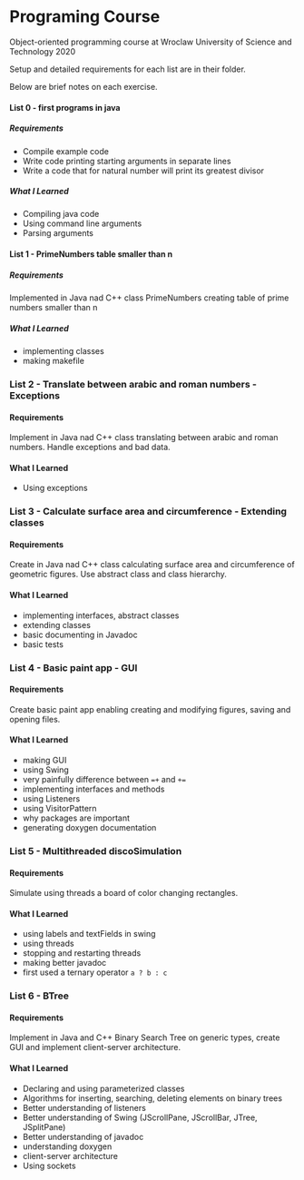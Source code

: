 # Programing Course
Object-oriented programming course at Wroclaw University of Science and Technology
2020

Setup and detailed requirements for each list are in their folder.

Below are brief notes on each exercise.

#### List 0 - first programs in java
##### Requirements
* Compile example code
* Write code printing starting arguments in separate lines
* Write a code that for natural number will print its greatest divisor
##### What I Learned
* Compiling java code
* Using command line arguments
* Parsing arguments

#### List 1 - PrimeNumbers table smaller than n
##### Requirements
  Implemented in Java nad C++ class PrimeNumbers creating table of prime numbers smaller than n
##### What I Learned
* implementing classes
* making makefile

### List 2 - Translate between arabic and roman numbers - Exceptions
#### Requirements
  Implement in Java nad C++ class translating between arabic and roman numbers.
  Handle exceptions and bad data.
  
#### What I Learned
* Using exceptions

### List 3 - Calculate surface area and circumference - Extending classes
#### Requirements
  Create in Java nad C++ class calculating surface area and circumference of geometric figures.
  Use abstract class and class hierarchy.

#### What I Learned
* implementing interfaces, abstract classes
* extending classes
* basic documenting in Javadoc
* basic tests

### List 4 - Basic paint app - GUI
#### Requirements
  Create basic paint app enabling creating and modifying figures, 
  saving and opening files.
#### What I Learned
* making GUI
* using Swing
* very painfully difference between `=+` and `+=`
* implementing interfaces and methods 
* using Listeners
* using VisitorPattern
* why packages are important
* generating doxygen documentation

### List 5 -  Multithreaded discoSimulation
#### Requirements
Simulate using threads a board of color changing rectangles.
#### What I Learned
* using labels and textFields in swing
* using threads
* stopping and restarting threads
* making better javadoc
* first used a ternary operator `a ? b : c`

### List 6 - BTree 
#### Requirements
Implement in Java and C++ Binary Search Tree on generic types, create GUI and implement client-server architecture.

#### What I Learned
* Declaring and using parameterized classes
* Algorithms for inserting, searching, deleting elements on binary trees
* Better understanding of listeners
* Better understanding of Swing (JScrollPane, JScrollBar, JTree, JSplitPane)
* Better understanding of javadoc
* understanding doxygen
* client-server architecture
* Using sockets
